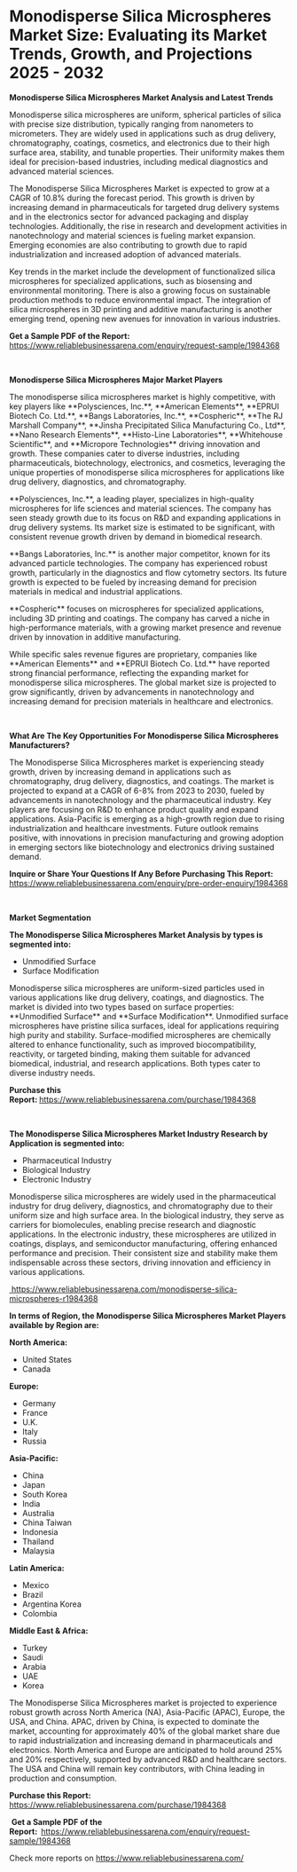 <p><h1>Monodisperse Silica Microspheres Market Size: Evaluating its Market Trends, Growth, and Projections 2025 - 2032</h1></p><p><strong>Monodisperse Silica Microspheres Market Analysis and Latest Trends</strong></p>
<p><p>Monodisperse silica microspheres are uniform, spherical particles of silica with precise size distribution, typically ranging from nanometers to micrometers. They are widely used in applications such as drug delivery, chromatography, coatings, cosmetics, and electronics due to their high surface area, stability, and tunable properties. Their uniformity makes them ideal for precision-based industries, including medical diagnostics and advanced material sciences.</p><p>The Monodisperse Silica Microspheres Market is expected to grow at a CAGR of 10.8% during the forecast period. This growth is driven by increasing demand in pharmaceuticals for targeted drug delivery systems and in the electronics sector for advanced packaging and display technologies. Additionally, the rise in research and development activities in nanotechnology and material sciences is fueling market expansion. Emerging economies are also contributing to growth due to rapid industrialization and increased adoption of advanced materials.</p><p>Key trends in the market include the development of functionalized silica microspheres for specialized applications, such as biosensing and environmental monitoring. There is also a growing focus on sustainable production methods to reduce environmental impact. The integration of silica microspheres in 3D printing and additive manufacturing is another emerging trend, opening new avenues for innovation in various industries.</p></p>
<p><strong>Get a Sample PDF of the Report:&nbsp;</strong> <a href="https://www.reliablebusinessarena.com/enquiry/request-sample/1984368?utm_campaign=2239&utm_medium=2&utm_source=Github&utm_content=ia&utm_term=30012025&utm_id=monodisperse-silica-microspheres">https://www.reliablebusinessarena.com/enquiry/request-sample/1984368</a></p>
<p>&nbsp;</p>
<p><strong>Monodisperse Silica Microspheres Major Market Players</strong></p>
<p><p>The monodisperse silica microspheres market is highly competitive, with key players like **Polysciences, Inc.**, **American Elements**, **EPRUI Biotech Co. Ltd.**, **Bangs Laboratories, Inc.**, **Cospheric**, **The RJ Marshall Company**, **Jinsha Precipitated Silica Manufacturing Co., Ltd**, **Nano Research Elements**, **Histo-Line Laboratories**, **Whitehouse Scientific**, and **Micropore Technologies** driving innovation and growth. These companies cater to diverse industries, including pharmaceuticals, biotechnology, electronics, and cosmetics, leveraging the unique properties of monodisperse silica microspheres for applications like drug delivery, diagnostics, and chromatography.</p><p>**Polysciences, Inc.**, a leading player, specializes in high-quality microspheres for life sciences and material sciences. The company has seen steady growth due to its focus on R&D and expanding applications in drug delivery systems. Its market size is estimated to be significant, with consistent revenue growth driven by demand in biomedical research.</p><p>**Bangs Laboratories, Inc.** is another major competitor, known for its advanced particle technologies. The company has experienced robust growth, particularly in the diagnostics and flow cytometry sectors. Its future growth is expected to be fueled by increasing demand for precision materials in medical and industrial applications.</p><p>**Cospheric** focuses on microspheres for specialized applications, including 3D printing and coatings. The company has carved a niche in high-performance materials, with a growing market presence and revenue driven by innovation in additive manufacturing.</p><p>While specific sales revenue figures are proprietary, companies like **American Elements** and **EPRUI Biotech Co. Ltd.** have reported strong financial performance, reflecting the expanding market for monodisperse silica microspheres. The global market size is projected to grow significantly, driven by advancements in nanotechnology and increasing demand for precision materials in healthcare and electronics.</p></p>
<p>&nbsp;</p>
<p><strong>What Are The Key Opportunities For Monodisperse Silica Microspheres Manufacturers?</strong></p>
<p><p>The Monodisperse Silica Microspheres market is experiencing steady growth, driven by increasing demand in applications such as chromatography, drug delivery, diagnostics, and coatings. The market is projected to expand at a CAGR of 6-8% from 2023 to 2030, fueled by advancements in nanotechnology and the pharmaceutical industry. Key players are focusing on R&D to enhance product quality and expand applications. Asia-Pacific is emerging as a high-growth region due to rising industrialization and healthcare investments. Future outlook remains positive, with innovations in precision manufacturing and growing adoption in emerging sectors like biotechnology and electronics driving sustained demand.</p></p>
<p><strong>Inquire or Share Your Questions If Any Before Purchasing This Report:</strong> <a href="https://www.reliablebusinessarena.com/enquiry/pre-order-enquiry/1984368?utm_campaign=2239&utm_medium=2&utm_source=Github&utm_content=ia&utm_term=30012025&utm_id=monodisperse-silica-microspheres">https://www.reliablebusinessarena.com/enquiry/pre-order-enquiry/1984368</a></p>
<p>&nbsp;</p>
<p><strong>Market Segmentation</strong></p>
<p><strong>The Monodisperse Silica Microspheres Market Analysis by types is segmented into:</strong></p>
<p><ul><li>Unmodified Surface</li><li>Surface Modification</li></ul></p>
<p><p>Monodisperse silica microspheres are uniform-sized particles used in various applications like drug delivery, coatings, and diagnostics. The market is divided into two types based on surface properties: **Unmodified Surface** and **Surface Modification**. Unmodified surface microspheres have pristine silica surfaces, ideal for applications requiring high purity and stability. Surface-modified microspheres are chemically altered to enhance functionality, such as improved biocompatibility, reactivity, or targeted binding, making them suitable for advanced biomedical, industrial, and research applications. Both types cater to diverse industry needs.</p></p>
<p><strong>Purchase this Report:&nbsp;</strong><a href="https://www.reliablebusinessarena.com/purchase/1984368?utm_campaign=2239&utm_medium=2&utm_source=Github&utm_content=ia&utm_term=30012025&utm_id=monodisperse-silica-microspheres">https://www.reliablebusinessarena.com/purchase/1984368</a></p>
<p>&nbsp;</p>
<p><strong>The Monodisperse Silica Microspheres Market Industry Research by Application is segmented into:</strong></p>
<p><ul><li>Pharmaceutical Industry</li><li>Biological Industry</li><li>Electronic Industry</li></ul></p>
<p><p>Monodisperse silica microspheres are widely used in the pharmaceutical industry for drug delivery, diagnostics, and chromatography due to their uniform size and high surface area. In the biological industry, they serve as carriers for biomolecules, enabling precise research and diagnostic applications. In the electronic industry, these microspheres are utilized in coatings, displays, and semiconductor manufacturing, offering enhanced performance and precision. Their consistent size and stability make them indispensable across these sectors, driving innovation and efficiency in various applications.</p></p>
<p><a href="https://www.reliablebusinessarena.com/monodisperse-silica-microspheres-r1984368?utm_campaign=2239&utm_medium=2&utm_source=Github&utm_content=ia&utm_term=30012025&utm_id=monodisperse-silica-microspheres">&nbsp;https://www.reliablebusinessarena.com/monodisperse-silica-microspheres-r1984368</a></p>
<p><strong>In terms of Region, the Monodisperse Silica Microspheres Market Players available by Region are:</strong></p>
<p>
    <p> <strong> North America: </strong>
        <ul>
            <li>United States</li>
            <li>Canada</li>
        </ul>
        </p> 
    <p> <strong> Europe: </strong>
        <ul>
            <li>Germany</li>
            <li>France</li>
            <li>U.K.</li>
            <li>Italy</li>
            <li>Russia</li>
        </ul>
        </p> 
    <p> <strong> Asia-Pacific: </strong>
        <ul>
            <li>China</li>
            <li>Japan</li>
            <li>South Korea</li>
            <li>India</li>
            <li>Australia</li>
            <li>China Taiwan</li>
            <li>Indonesia</li>
            <li>Thailand</li>
            <li>Malaysia</li>
        </ul>
        </p> 
    <p> <strong> Latin America: </strong>
        <ul>
            <li>Mexico</li>
            <li>Brazil</li>
            <li>Argentina Korea</li>
            <li>Colombia</li>
        </ul>
        </p> 
    <p> <strong> Middle East & Africa: </strong>
        <ul>
            <li>Turkey</li>
            <li>Saudi</li>
            <li>Arabia</li>
            <li>UAE</li>
            <li>Korea</li>
        </ul>
    </p>
    </p>
<p><p>The Monodisperse Silica Microspheres market is projected to experience robust growth across North America (NA), Asia-Pacific (APAC), Europe, the USA, and China. APAC, driven by China, is expected to dominate the market, accounting for approximately 40% of the global market share due to rapid industrialization and increasing demand in pharmaceuticals and electronics. North America and Europe are anticipated to hold around 25% and 20% respectively, supported by advanced R&D and healthcare sectors. The USA and China will remain key contributors, with China leading in production and consumption.</p></p>
<p><strong>Purchase this Report: </strong><a href="https://www.reliablebusinessarena.com/purchase/1984368?utm_campaign=2239&utm_medium=2&utm_source=Github&utm_content=ia&utm_term=30012025&utm_id=monodisperse-silica-microspheres">https://www.reliablebusinessarena.com/purchase/1984368</a></p>
<p>&nbsp;<strong>Get a Sample PDF of the Report:&nbsp;&nbsp;</strong><a href="https://www.reliablebusinessarena.com/enquiry/request-sample/1984368?utm_campaign=2239&utm_medium=2&utm_source=Github&utm_content=ia&utm_term=30012025&utm_id=monodisperse-silica-microspheres">https://www.reliablebusinessarena.com/enquiry/request-sample/1984368</a></p>
<p><strong></strong></p>
<p>Check more reports on <a href="https://www.reliablebusinessarena.com/?utm_campaign=2239&utm_medium=2&utm_source=Github&utm_content=ia&utm_term=30012025&utm_id=monodisperse-silica-microspheres">https://www.reliablebusinessarena.com/</a></p>